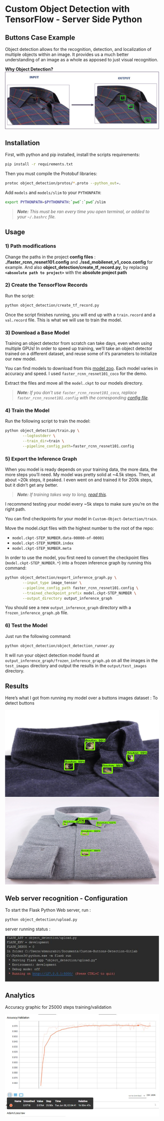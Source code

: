 # Custom Object Detection with TensorFlow - Server Side Python 
## Buttons Case Example

Object detection allows for the recognition, detection, and localization of multiple objects within an image. It provides us a much better understanding of an image as a whole as apposed to just visual recognition.

**Why Object Detection?**
![](screenshots/screenshot1.jpg)

## Installation

First, with python and pip installed, install the scripts requirements:

```bash
pip install -r requirements.txt
```
Then you must compile the Protobuf libraries:

```bash
protoc object_detection/protos/*.proto --python_out=.
```

Add `models` and `models/slim` to your `PYTHONPATH`:

```bash
export PYTHONPATH=$PYTHONPATH:`pwd`:`pwd`/slim
```

>_**Note:** This must be ran every time you open terminal, or added to your `~/.bashrc` file._


## Usage
### 1) Path modifications
Change the paths in the project **config files** : **./faster_rcnn_resnet101.config** and **./ssd_mobilenet_v1_coco.config** for example. 
And also **object_detection/create_tf_record.py**, by replacing **`<absoolute path to project>`** with the **absolute project path**

### 2) Create the TensorFlow Records
Run the script:

```bash
python object_detection/create_tf_record.py
```

Once the script finishes running, you will end up with a `train.record` and a `val.record` file. This is what we will use to train the model.

### 3) Download a Base Model
Training an object detector from scratch can take days, even when using multiple GPUs! In order to speed up training, we’ll take an object detector trained on a different dataset, and reuse some of it’s parameters to initialize our new model.

You can find models to download from this [model zoo](https://github.com/bourdakos1/Custom-Object-Detection/blob/master/object_detection/g3doc/detection_model_zoo.md). Each model varies in accuracy and speed. I used `faster_rcnn_resnet101_coco` for the demo.

Extract the files and move all the `model.ckpt` to our models directory.

>_**Note:** If you don't use `faster_rcnn_resnet101_coco`, replace `faster_rcnn_resnet101.config` with the corresponding [config file](https://github.com/bourdakos1/Custom-Object-Detection/tree/master/object_detection/samples/configs)._

### 4) Train the Model
Run the following script to train the model:

```bash
python object_detection/train.py \
        --logtostderr \
        --train_dir=train \
        --pipeline_config_path=faster_rcnn_resnet101.config
```

### 5) Export the Inference Graph
When you model is ready depends on your training data, the more data, the more steps you’ll need. My model was pretty solid at ~4.5k steps. Then, at about ~20k steps, it peaked. I even went on and trained it for 200k steps, but it didn’t get any better.

>_**Note:** If training takes way to long, [read this](https://medium.freecodecamp.org/tracking-the-millenium-falcon-with-tensorflow-c8c86419225e)._

I recommend testing your model every ~5k steps to make sure you’re on the right path.

You can find checkpoints for your model in `Custom-Object-Detection/train`.

Move the model.ckpt files with the highest number to the root of the repo:
- `model.ckpt-STEP_NUMBER.data-00000-of-00001`
- `model.ckpt-STEP_NUMBER.index`
- `model.ckpt-STEP_NUMBER.meta`

In order to use the model, you first need to convert the checkpoint files (`model.ckpt-STEP_NUMBER.*`) into a frozen inference graph by running this command:

```bash
python object_detection/export_inference_graph.py \
        --input_type image_tensor \
        --pipeline_config_path faster_rcnn_resnet101.config \
        --trained_checkpoint_prefix model.ckpt-STEP_NUMBER \
        --output_directory output_inference_graph
```

You should see a new `output_inference_graph` directory with a `frozen_inference_graph.pb` file.

### 6) Test the Model
Just run the following command:

```bash
python object_detection/object_detection_runner.py
```

It will run your object detection model found at `output_inference_graph/frozen_inference_graph.pb` on all the images in the `test_images` directory and output the results in the `output/test_images` directory.

## Results
Here’s what I got from running my model over a buttons images dataset : To detect buttons

![](screenshots/screenshot6.jpg)
![](screenshots/screenshot7.jpg)


## Web server recognition - Configuration
To start the Flask Python Web server, run :
```bash
python object_detection/upload.py
```

server running status : 

![](screenshots/flask.JPG)


## Analytics

Accuracy graphic for 25000 steps training/validation 

![](screenshots/accuracy.JPG)
